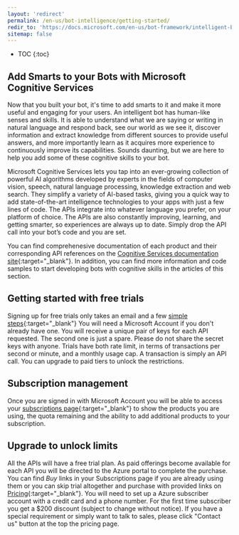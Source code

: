 ```yaml
---
layout: 'redirect'
permalink: /en-us/bot-intelligence/getting-started/
redir_to: 'https://docs.microsoft.com/en-us/bot-framework/intelligent-bots'
sitemap: false
---
```

* TOC
{:toc}

## Add Smarts to your Bots with Microsoft Cognitive Services

Now that you built your bot, it's time to add smarts to it and make it more useful and engaging for your users. An intelligent bot has human-like senses and skills. It is able to understand what we are saying or writing in natural language and respond back, see our world as we see it, discover information and extract knowledge from different sources to provide useful answers, and more importantly learn as it acquires more experience to continuously improve its capabilities. Sounds daunting, but we are here to help you add some of these cognitive skills to your bot. 

Microsoft Cognitive Services lets you tap into an ever-growing collection of powerful AI algorithms developed by experts in the fields of computer vision, speech, natural language processing, knowledge extraction and web search. They simplify a variety of AI-based tasks, giving you a quick way to add state-of-the-art intelligence technologies to your apps with just a few lines of code. The APIs integrate into whatever language you prefer, on your platform of choice. The APIs are also constantly improving, learning, and getting smarter, so experiences are always up to date. Simply drop the API call into your bot’s code and you are set.

You can find comprehenesive documentation of each product and their corresponding API references on the [Cognitive Services documentation site](https://www.microsoft.com/cognitive-services/en-us/documentation){:target="_blank"}. In addition, you can find more information and code samples to start developing bots with cognitive skills in the articles of this section. 

## Getting started with free trials
Signing up for free trials only takes an email and a few [simple steps](https://www.microsoft.com/cognitive-services/en-us/sign-up){:target="_blank"} You will need a Microsoft Account if you don't already have one. You will receive a unique pair of keys for each API requested.  The second one is just a spare. Please do not share the secret keys with anyone.  Trials have both rate limit, in terms of transactions per second or minute, and a monthly usage cap. A transaction is simply an API call.  You can upgrade to paid tiers to unlock the restrictions.

## Subscription management
Once you are signed in with Microsoft Account you will be able to access your [subscriptions page](https://www.microsoft.com/cognitive-services/en-us/subscriptions){:target="_blank"} to show the products you are using, the quota remaining and the ability to add additional products to your subscription.

## Upgrade to unlock limits
All the APIs will have a free trial plan. As paid offerings become available for each API you will be directed to the Azure portal to complete the purchase. You can find *Buy* links in your Subscriptions page if you are already using them or you can skip trial altogether and purchase with provided links on [Pricing](https://www.microsoft.com/cognitive-services/en-us/pricing){:target="_blank"}. You will need to set up a Azure subscriber account with a credit card and a phone number. For the first time subscriber you get a $200 discount (subject to change without notice). If you have a special requirement or simply want to talk to sales, please click "Contact us" button at the top the pricing page.
